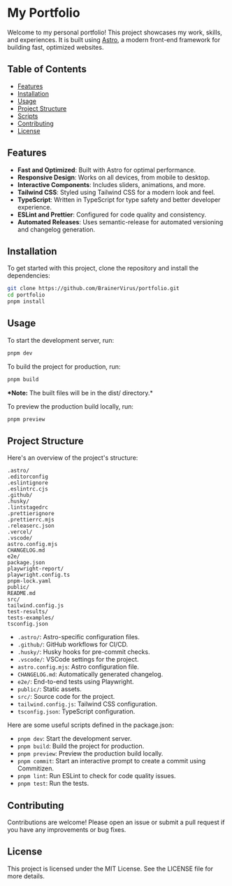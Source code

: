 # My Portfolio

Welcome to my personal portfolio! This project showcases my work, skills, and experiences. It is built using [Astro](https://astro.build/), a modern front-end framework for building fast, optimized websites.

## Table of Contents

- [Features](#features)
- [Installation](#installation)
- [Usage](#usage)
- [Project Structure](#project-structure)
- [Scripts](#scripts)
- [Contributing](#contributing)
- [License](#license)

## Features

- **Fast and Optimized**: Built with Astro for optimal performance.
- **Responsive Design**: Works on all devices, from mobile to desktop.
- **Interactive Components**: Includes sliders, animations, and more.
- **Tailwind CSS**: Styled using Tailwind CSS for a modern look and feel.
- **TypeScript**: Written in TypeScript for type safety and better developer experience.
- **ESLint and Prettier**: Configured for code quality and consistency.
- **Automated Releases**: Uses semantic-release for automated versioning and changelog generation.

## Installation

To get started with this project, clone the repository and install the dependencies:

```sh
git clone https://github.com/BrainerVirus/portfolio.git
cd portfolio
pnpm install
```

## Usage

To start the development server, run:

```sh
pnpm dev
```

To build the project for production, run:

```sh
pnpm build
```

**\*Note:** The built files will be in the dist/ directory.\*

To preview the production build locally, run:

```sh
pnpm preview
```

## Project Structure

Here's an overview of the project's structure:

```
.astro/
.editorconfig
.eslintignore
.eslintrc.cjs
.github/
.husky/
.lintstagedrc
.prettierignore
.prettierrc.mjs
.releaserc.json
.vercel/
.vscode/
astro.config.mjs
CHANGELOG.md
e2e/
package.json
playwright-report/
playwright.config.ts
pnpm-lock.yaml
public/
README.md
src/
tailwind.config.js
test-results/
tests-examples/
tsconfig.json
```

- `.astro/`: Astro-specific configuration files.
- `.github/`: GitHub workflows for CI/CD.
- `.husky/`: Husky hooks for pre-commit checks.
- `.vscode/`: VSCode settings for the project.
- `astro.config.mjs`: Astro configuration file.
- `CHANGELOG.md`: Automatically generated changelog.
- `e2e/`: End-to-end tests using Playwright.
- `public/`: Static assets.
- `src/`: Source code for the project.
- `tailwind.config.js`: Tailwind CSS configuration.
- `tsconfig.json`: TypeScript configuration.

Here are some useful scripts defined in the package.json:

- `pnpm dev`: Start the development server.
- `pnpm build`: Build the project for production.
- `pnpm preview`: Preview the production build locally.
- `pnpm commit`: Start an interactive prompt to create a commit using Commitizen.
- `pnpm lint`: Run ESLint to check for code quality issues.
- `pnpm test`: Run the tests.

## Contributing

Contributions are welcome! Please open an issue or submit a pull request if you have any improvements or bug fixes.

## License

This project is licensed under the MIT License. See the LICENSE file for more details.
